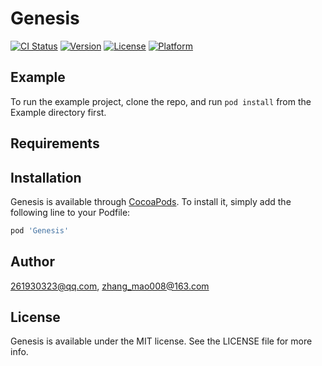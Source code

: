 # Genesis

[![CI Status](https://img.shields.io/travis/261930323@qq.com/Genesis.svg?style=flat)](https://travis-ci.org/261930323@qq.com/Genesis)
[![Version](https://img.shields.io/cocoapods/v/Genesis.svg?style=flat)](https://cocoapods.org/pods/Genesis)
[![License](https://img.shields.io/cocoapods/l/Genesis.svg?style=flat)](https://cocoapods.org/pods/Genesis)
[![Platform](https://img.shields.io/cocoapods/p/Genesis.svg?style=flat)](https://cocoapods.org/pods/Genesis)

## Example

To run the example project, clone the repo, and run `pod install` from the Example directory first.

## Requirements

## Installation

Genesis is available through [CocoaPods](https://cocoapods.org). To install
it, simply add the following line to your Podfile:

```ruby
pod 'Genesis'
```

## Author

261930323@qq.com, zhang_mao008@163.com

## License

Genesis is available under the MIT license. See the LICENSE file for more info.
